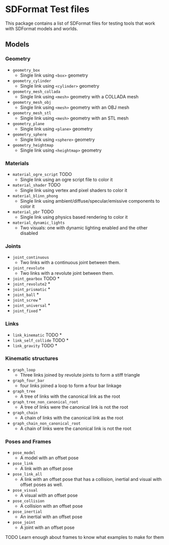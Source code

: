 # SDFormat Test files

This package contains a list of SDFormat files for testing tools that work with SDFormat models and worlds.

## Models

### Geometry

* `geometry_box`
  * Single link using `<box>` geometry
* `geometry_cylinder`
  * Single link using `<cylinder>` geometry
* `geometry_mesh_collada`
  * Single link using `<mesh>` geometry with a COLLADA mesh
* `geometry_mesh_obj`
  * Single link using `<mesh>` geometry with an OBJ mesh
* `geometry_mesh_stl`
  * Single link using `<mesh>` geometry with an STL mesh
* `geometry_plane`
  * Single link using `<plane>` geometry
* `geometry_sphere`
  * Single link using `<sphere>` geometry
* `geometry_heightmap`
  * Single link using `<heightmap>` geometry

### Materials

* `material_ogre_script` TODO
  * Single link using an ogre script file to color it
* `material_shader` TODO
  * Single link using vertex and pixel shaders to color it
* `material_blinn_phong`
  * Single link using ambient/diffuse/specular/emissive components to color it
* `material_pbr` TODO
  * Single link using physics based rendering to color it
* `material_dynamic_lights`
  * Two visuals: one with dynamic lighting enabled and the other disabled

### Joints

* `joint_continuous`
  * Two links with a continuous joint between them.
* `joint_revolute`
  * Two links with a revolute joint between them.
* `joint_gearbox` TODO
  *
* `joint_revolute2`
  *
* `joint_prismatic`
  *
* `joint_ball`
  *
* `joint_screw`
  *
* `joint_universal`
  *
* `joint_fixed`
  *

### Links

* `link_kinematic` TODO
  *
* `link_self_collide` TODO
  *
* `link_gravity` TODO
  *

### Kinematic structures

* `graph_loop`
  * Three links joined by revolute joints to form a stiff triangle
* `graph_four_bar`
  * four links joined a loop to form a four bar linkage
* `graph_tree`
  * A tree of links with the canonical link as the root
* `graph_tree_non_canonical_root`
  * A tree of links were the canonical link is not the root
* `graph_chain`
  * A chain of links with the canonical link as the root
* `graph_chain_non_canonical_root`
  * A chain of links were the canonical link is not the root

### Poses and Frames

* `pose_model`
  * A model with an offset pose
* `pose_link`
  * A link with an offset pose
* `pose_link_all`
  * A link with an offset pose that has a collision, inertial and visual with offset poses as well.
* `pose_visual`
  * A visual with an offset pose
* `pose_collision`
  * A collision with an offset pose
* `pose_inertial`
  * An inertial with an offset pose
* `pose_joint`
  * A joint with an offset pose

TODO Learn enough about frames to know what examples to make for them
